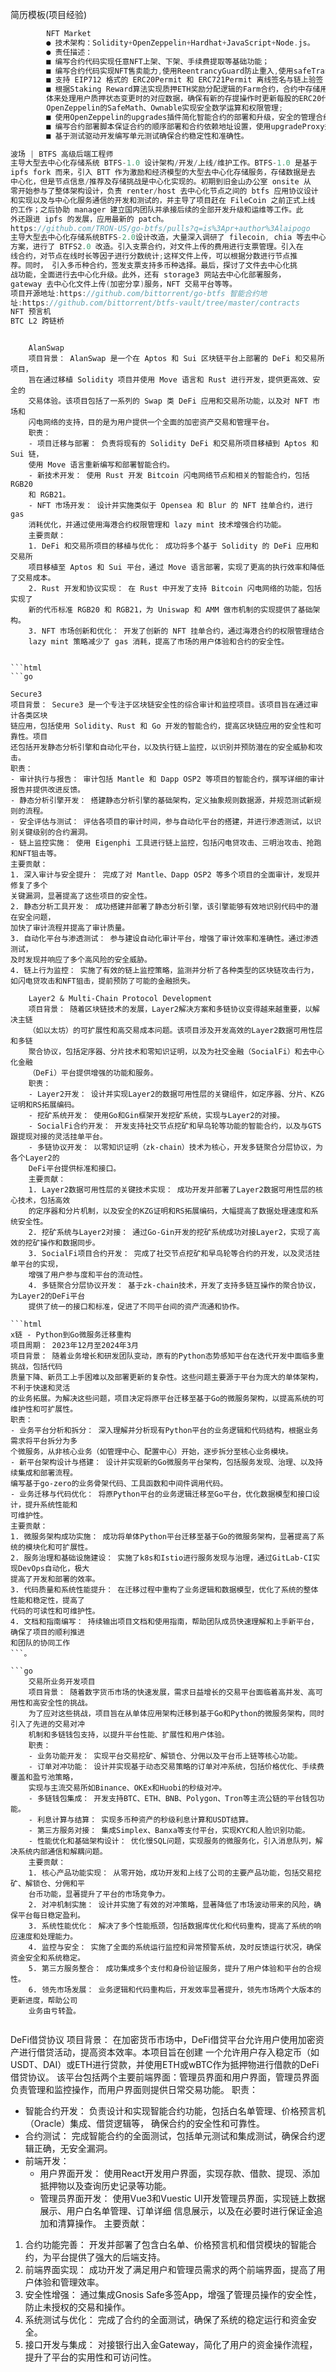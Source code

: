 简历模板(项目经验)
```go
        NFT Market 
        ● 技术架构：Solidity+OpenZeppelin+Hardhat+JavaScript+Node.js。 
        ● 责任描述： 
        ■ 编写合约代码实现任意NFT上架、下架、⼿续费提取等基础功能； 
        ■ 编写合约代码实现NFT售卖能⼒,使⽤ReentrancyGuard防⽌重⼊,使⽤safeTransferFrom安全转移NFT; 
        ■ ⽀持 EIP712 格式的 ERC20Permit 和 ERC721Permit 离线签名与链上验签； 
        ■ 根据Staking Reward算法实现质押ETH奖励分配逻辑的Farm合约，合约中存储⽤户质押信息和流动池信息结构 
        体来处理⽤户质押状态变更时的对应数据，确保有新的存提操作时更新每股的ERC20代币奖励; 使⽤ 
        OpenZeppelin的SafeMath、Ownable实现安全数学运算和权限管理;  
        ■ 使⽤OpenZeppelin的upgrades插件简化智能合约的部署和升级，安全的管理合约的升级;  
        ■ 编写合约部署脚本保证合约的顺序部署和合约依赖地址设置，使⽤upgradeProxy升级合约; 
        ■ 基于测试驱动开发编写单元测试确保合约稳定性和准确性。
```

```go
波场 | BTFS ⾼级后端⼯程师
主导⼤型去中⼼化存储系统 BTFS-1.0 设计架构/开发/上线/维护⼯作。BTFS-1.0 是基于 
ipfs fork ⽽来，引⼊ BTT 作为激励和经济模型的⼤型去中⼼化存储服务，存储数据是去 
中⼼化，但是节点信息/推荐及存储挑战是中⼼化实现的。初期到旧⾦⼭办公室 onsite 从 
零开始参与了整体架构设计，负责 renter/host 去中⼼化节点之间的 btfs 应⽤协议设计
和实现以及与中⼼化服务通信的开发和测试的，并主导了项⽬赶在 FileCoin 之前正式上线 
的⼯作；之后协助 manager 建⽴国内团队并承接后续的全部开发升级和运维等⼯作。此 
外还跟进 ipfs 的发展，应⽤最新的 patch。 
https://github.com/TRON-US/go-btfs/pulls?q=is%3Apr+author%3Alaipogo 
主导⼤型去中⼼化存储系统BTFS-2.0设计改造，⼤量深⼊调研了 filecoin, chia 等去中⼼ 
⽅案，进⾏了 BTFS2.0 改造。引⼊⽀票合约，对⽂件上传的费⽤进⾏⽀票管理。引⼊在 
线合约，对节点在线时⻓等因⼦进⾏分数统计;这样⽂件上传，可以根据分数进⾏节点推 
荐。同时， 引⼊多币种合约，签发⽀票⽀持多币种选择。最后，探讨了⽂件去中⼼化挑 
战功能，全⾯进⾏去中⼼化升级。此外，还有 storage3 ⽹站去中⼼化部署服务， 
gateway 去中⼼化⽂件上传(加密分享)服务，NFT 交易平台等等。 
项⽬开源地址:https://github.com/bittorrent/go-btfs 智能合约地 
址:https://github.com/bittorrent/btfs-vault/tree/master/contracts 
NFT 预⾔机 
BTC L2 跨链桥
```
```
    
    AlanSwap
    项目背景： AlanSwap 是一个在 Aptos 和 Sui 区块链平台上部署的 DeFi 和交易所项目，
	旨在通过移植 Solidity 项目并使用 Move 语言和 Rust 进行开发，提供更高效、安全的
	交易体验。该项目包括了一系列的 Swap 类 DeFi 应用和交易所功能，以及对 NFT 市场和
	闪电网络的支持，目的是为用户提供一个全面的加密资产交易和管理平台。
    职责：
    - 项目迁移与部署： 负责将现有的 Solidity DeFi 和交易所项目移植到 Aptos 和 Sui 链，
	使用 Move 语言重新编写和部署智能合约。
    - 新技术开发： 使用 Rust 开发 Bitcoin 闪电网络节点和相关的智能合约，包括 RGB20 
	和 RGB21。
    - NFT 市场开发： 设计并实施类似于 Opensea 和 Blur 的 NFT 挂单合约，进行 gas 
	消耗优化，并通过使用海港合约权限管理和 lazy mint 技术增强合约功能。
    主要贡献：
    1. DeFi 和交易所项目的移植与优化： 成功将多个基于 Solidity 的 DeFi 应用和交易所
	项目移植至 Aptos 和 Sui 平台，通过 Move 语言部署，实现了更高的执行效率和降低了交易成本。
    2. Rust 开发和协议实现： 在 Rust 中开发了支持 Bitcoin 闪电网络的功能，包括实现了
	新的代币标准 RGB20 和 RGB21，为 Uniswap 和 AMM 做市机制的实现提供了基础架构。
    3. NFT 市场创新和优化： 开发了创新的 NFT 挂单合约，通过海港合约的权限管理结合 
	lazy mint 策略减少了 gas 消耗，提高了市场的用户体验和合约的安全性。


```html
```go

Secure3
项目背景： Secure3 是一个专注于区块链安全性的综合审计和监控项目。该项目旨在通过审计各类区块
链应用，包括使用 Solidity、Rust 和 Go 开发的智能合约，提高区块链应用的安全性和可靠性。项目
还包括开发静态分析引擎和自动化平台，以及执行链上监控，以识别并预防潜在的安全威胁和攻击。
职责：
- 审计执行与报告： 审计包括 Mantle 和 Dapp OSP2 等项目的智能合约，撰写详细的审计报告并提供改进反馈。
- 静态分析引擎开发： 搭建静态分析引擎的基础架构，定义抽象规则数据源，并规范测试新规则的流程。
- 安全评估与测试： 评估各项目的审计时间，参与自动化平台的搭建，并进行渗透测试，以识别关键级别的合约漏洞。
- 链上监控实施： 使用 Eigenphi 工具进行链上监控，包括闪电贷攻击、三明治攻击、抢跑和NFT狙击等。
主要贡献：
1. 深入审计与安全提升： 完成了对 Mantle、Dapp OSP2 等多个项目的全面审计，发现并修复了多个
关键漏洞，显著提高了这些项目的安全性。
2. 静态分析工具开发： 成功搭建并部署了静态分析引擎，该引擎能够有效地识别代码中的潜在安全问题，
加快了审计流程并提高了审计质量。
3. 自动化平台与渗透测试： 参与建设自动化审计平台，增强了审计效率和准确性。通过渗透测试，
及时发现并响应了多个高风险的安全威胁。
4. 链上行为监控： 实施了有效的链上监控策略，监测并分析了各种类型的区块链攻击行为，
如闪电贷攻击和NFT狙击，提前预防了可能的金融损失。
```
```
    Layer2 & Multi-Chain Protocol Development
    项目背景： 随着区块链技术的发展，Layer2解决方案和多链协议变得越来越重要，以解决主链
	（如以太坊）的可扩展性和高交易成本问题。该项目涉及开发高效的Layer2数据可用性层和多链
	聚合协议，包括定序器、分片技术和零知识证明，以及为社交金融（SocialFi）和去中心化金融
	（DeFi）平台提供增强的功能和服务。
    职责：
    - Layer2开发： 设计并实现Layer2的数据可用性层的关键组件，如定序器、分片、KZG证明和RS拓展编码。
    - 挖矿系统开发： 使用Go和Gin框架开发挖矿系统，实现与Layer2的对接。
    - SocialFi合约开发： 开发支持社交节点挖矿和早鸟轮等功能的智能合约，以及与GTS跟提现对接的灵活挂单平台。
    - 多链协议开发： 以零知识证明（zk-chain）技术为核心，开发多链聚合分层协议，为各个Layer2的
	DeFi平台提供标准和接口。
    主要贡献：
    1. Layer2数据可用性层的关键技术实现： 成功开发并部署了Layer2数据可用性层的核心技术，包括高效
	的定序器和分片机制，以及安全的KZG证明和RS拓展编码，大幅提高了数据处理速度和系统安全性。
    2. 挖矿系统与Layer2对接： 通过Go-Gin开发的挖矿系统成功对接Layer2，实现了高效的挖矿操作和数据同步。
    3. SocialFi项目合约开发： 完成了社交节点挖矿和早鸟轮等合约的开发，以及灵活挂单平台的实现，
	增强了用户参与度和平台的流动性。
    4. 多链聚合分层协议开发： 基于zk-chain技术，开发了支持多链互操作的聚合协议，为Layer2的DeFi平台
	提供了统一的接口和标准，促进了不同平台间的资产流通和协作。

```html
x链 - Python到Go微服务迁移重构
项目周期： 2023年12月至2024年3月
项目背景： 随着业务增长和研发团队变动，原有的Python态势感知平台在迭代开发中面临多重挑战，包括代码
质量下降、新员工上手困难以及部署更新的复杂性。这些问题主要源于平台为庞大的单体架构，不利于快速和灵活
的业务拓展。为解决这些问题，项目决定将原平台迁移至基于Go的微服务架构，以提高系统的可维护性和可扩展性。
职责：
- 业务平台分析和拆分： 深入理解并分析现有Python平台的业务逻辑和代码结构，根据业务需求将平台拆分为多
个微服务，从非核心业务（如管理中心、配置中心）开始，逐步拆分至核心业务模块。
- 新平台架构设计与搭建： 设计并实现新的Go微服务平台架构，包括服务发现、治理、以及持续集成和部署流程。
编写基于go-zero的业务骨架代码、工具函数和中间件调用代码。
- 业务迁移与代码优化： 将原Python平台的业务逻辑迁移至Go平台，优化数据模型和接口设计，提升系统性能和
可维护性。
主要贡献：
1. 微服务架构成功实施： 成功将单体Python平台迁移至基于Go的微服务架构，显著提高了系统的模块化和可扩展性。
2. 服务治理和基础设施建设： 实施了k8s和Istio进行服务发现与治理，通过GitLab-CI实现DevOps自动化，极大
提高了开发和部署的效率。
3. 代码质量和系统性能提升： 在迁移过程中重构了业务逻辑和数据模型，优化了系统的整体性能和稳定性，提高了
代码的可读性和可维护性。
4. 文档和指南编写： 持续输出项目文档和使用指南，帮助团队成员快速理解和上手新平台，确保了项目的顺利推进
和团队的协同工作
```。

```go
    交易所业务开发项目
    项目背景： 随着数字货币市场的快速发展，需求日益增长的交易平台面临着高并发、高可用性和高安全性的挑战。
	为了应对这些挑战，项目旨在从单体应用架构迁移到基于Go和Python的微服务架构，同时引入了先进的交易对冲
	机制和多链钱包支持，以提升平台性能、扩展性和用户体验。
    职责：
    - 业务功能开发： 实现平台交易挖矿、解锁仓、分佣以及平台币上链等核心功能。
    - 订单对冲功能： 设计并实现基于动态交易策略的订单对冲系统，包括价格优化、手续费覆盖和盈亏池策略，
	实现与主流交易所如Binance、OKEx和Huobi的秒级对冲。
    - 多链钱包集成： 开发支持BTC、ETH、BNB、Polygon、Tron等主流公链的平台钱包功能。
    - 利息计算与结算： 实现多币种资产的秒级利息计算和USDT结算。
    - 第三方服务对接： 集成Simplex、Banxa等支付平台，实现KYC和人脸识别功能。
    - 性能优化和基础架构设计： 优化慢SQL问题，实现服务的微服务化，引入消息队列，解决系统内部通信和解耦问题。
    主要贡献：
    1. 核心产品功能实现： 从零开始，成功开发和上线了公司的主要产品功能，包括交易挖矿、解锁仓、分佣和平
	台币功能，显著提升了平台的市场竞争力。
    2. 对冲机制实施： 设计并实施了有效的对冲策略，显著降低了市场波动带来的风险，确保平台每日稳定盈利。
    3. 系统性能优化： 解决了多个性能瓶颈，包括数据库优化和代码重构，提高了系统的响应速度和处理能力。
    4. 监控与安全： 实施了全面的系统运行监控和异常预警系统，及时反馈运行状况，确保资金安全和系统稳定。
    5. 第三方服务整合： 成功集成多个支付和身份验证服务，提升了用户体验和平台的合规性。
    6. 领先市场发展： 业务逻辑和代码重构后，开发效率显著提升，领先市场两个大版本的更新进度，帮助公司
	业务由亏转盈。
    
```



DeFi借贷协议
项目背景： 在加密货币市场中，DeFi借贷平台允许用户使用加密资产进行借贷活动，提高资本效率。本项目旨在创建
一个允许用户存入稳定币（如USDT、DAI）或ETH进行贷款，并使用ETH或wBTC作为抵押物进行借款的DeFi借贷协议。
该平台包括两个主要前端界面：管理员界面和用户界面，管理员界面负责管理和监控操作，而用户界面则提供日常交易功能。
职责：
- 智能合约开发： 负责设计和实现智能合约功能，包括白名单管理、价格预言机（Oracle）集成、借贷逻辑等，
确保合约的安全性和可靠性。
- 合约测试： 完成智能合约的全面测试，包括单元测试和集成测试，确保合约逻辑正确，无安全漏洞。
- 前端开发：
  - 用户界面开发： 使用React开发用户界面，实现存款、借款、提现、添加抵押物以及查询历史记录等功能。
  - 管理员界面开发： 使用Vue3和Vuestic UI开发管理员界面，实现链上数据展示、用户白名单管理、订单详细
  信息展示，以及在必要时进行保证金追加和清算操作。
主要贡献：
1. 合约功能完善： 开发并部署了包含白名单、价格预言机和借贷模块的智能合约，为平台提供了强大的后端支持。
2. 前端界面实现： 成功开发了满足用户和管理员需求的两个前端界面，提高了用户体验和管理效率。
3. 安全性增强： 通过集成Gnosis Safe多签App，增强了管理员操作的安全性，防止未授权的交易和操作。
4. 系统测试与优化： 完成了合约的全面测试，确保了系统的稳定运行和资金安全。
5. 接口开发与集成： 对接银行出入金Gateway，简化了用户的资金操作流程，提升了平台的实用性和可访问性。
```
